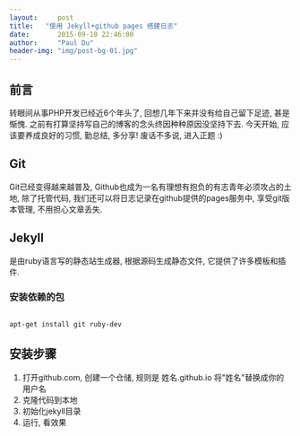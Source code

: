 ```yaml
---
layout:     post
title:   "使用 Jekyll+github pages 搭建日志"
date:       2015-09-10 22:46:00
author:     "Paul Du"
header-img: "img/post-bg-01.jpg"
---
```


## 前言
转眼间从事PHP开发已经近6个年头了, 回想几年下来并没有给自己留下足迹, 甚是惭愧. 之前有打算坚持写自己的博客的念头终因种种原因没坚持下去. 今天开始, 应该要养成良好的习惯, 勤总结, 多分享! 废话不多说, 进入正题 :)

## Git
Git已经变得越来越普及, Github也成为一名有理想有抱负的有志青年必须攻占的土地, 除了托管代码, 我们还可以将日志记录在github提供的pages服务中, 享受git版本管理, 不用担心文章丢失.

## Jekyll
是由ruby语言写的静态站生成器, 根据源码生成静态文件, 它提供了许多模板和插件.

<h3>安装依赖的包</h3>
<code>
apt-get install git ruby-dev
</code>

## 安装步骤
1. 打开github.com, 创建一个仓储, 规则是 姓名.github.io 将"姓名"替换成你的用户名
1. 克隆代码到本地
1. 初始化jekyll目录
1. 运行, 看效果

